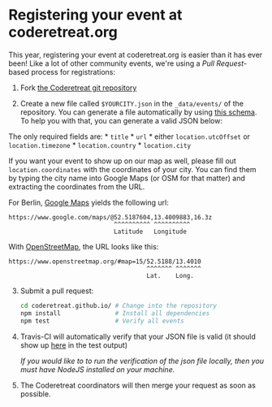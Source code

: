 # Registering your event at coderetreat.org

This year, registering your event at coderetreat.org is easier than it has ever been! Like a lot of other community events, we're using a *Pull Request*-based process for registrations:

1. Fork [the Coderetreat git repository](https://github.com/coderetreat/coderetreat.github.io)


2. Create a new file called `$YOURCITY.json` in the `_data/events/` of the repository.  You can generate a file automatically by using [this schema](https://github.com/coderetreat/coderetreat.github.io/blob/master/events/event_schema.json). To help you with that, you can generate a valid JSON below:
 <script async src="//jsfiddle.net/wLahmdh4/5/embed/result/"></script>

   The only required fields are:
    * `title`
    * `url`
    * either `location.utcOffset` or `location.timezone`
    * `location.country`
    * `location.city`

   If you want your event to show up on our map as well, please fill out `location.coordinates` with the coordinates of your city.
   You can find them by typing the city name into Google Maps (or OSM for that matter) and extracting the coordinates from the URL.

   For Berlin, [Google Maps](https://google.com/maps/) yields the following url:

   ```
   https://www.google.com/maps/@52.5187604,13.4009883,16.3z
                                ^^^^^^^^^^ ^^^^^^^^^^
                                Latitude   Longitude
   ```

   With [OpenStreetMap](https://www.openstreetmap.org), the URL looks like this:
   ```
   https://www.openstreetmap.org/#map=15/52.5188/13.4010
                                         ^^^^^^^ ^^^^^^^
                                         Lat.    Long.
   ```


3. Submit a pull request:

   ```sh
   cd coderetreat.github.io/ # Change into the repository
   npm install               # Install all dependencies
   npm test                  # Verify all events
   ```


4. Travis-CI will automatically verify that your JSON file is valid (it should show up [here](https://travis-ci.org/coderetreat/coderetreat.github.io/builds/229542435#L209) in the test output) 

   *If you would like to  to run the verification of the json file locally, then you must have NodeJS installed on your machine.*



5. The Coderetreat coordinators will then merge your request as soon as possible.


